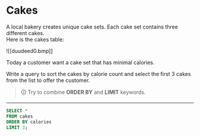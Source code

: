 # Cakes
A local bakery creates unique cake sets. Each cake set contains three different cakes.  
Here is the cakes table:

![[duudeed0.bmp]]

Тoday a customer want a cake set that has minimal calories.  

Write a query to sort the cakes by calorie count and select the first 3 cakes from the list to offer the customer.

>🛈 Try to combine **ORDER BY** and **LIMIT** keywords.

---

```sql
SELECT * 
FROM cakes 
ORDER BY calories 
LIMIT 3;
```